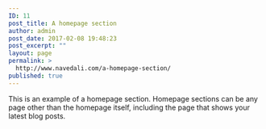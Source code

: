 ```yaml
---
ID: 11
post_title: A homepage section
author: admin
post_date: 2017-02-08 19:48:23
post_excerpt: ""
layout: page
permalink: >
  http://www.navedali.com/a-homepage-section/
published: true
---
```

This is an example of a homepage section. Homepage sections can be any page other than the homepage itself, including the page that shows your latest blog posts.